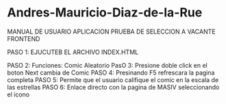 # Andres-Mauricio-Diaz-de-la-Rue
MANUAL DE USUARIO APLICACION PRUEBA DE SELECCION A VACANTE FRONTEND

PASO 1: EJUCUTEB EL ARCHIVO INDEX.HTML

PASO 2: Funciones:  Comic Aleatorio </Li>
PasO 3: Presione doble click en el boton Next cambia de Comic</li>
PASO 4: Presinando F5 refrescara la pagina completa</li>
PASO 5: Permite que el usuario califique el comic en la escala de las estrellas</LI>
PASO 6: Enlace directo con la pagina de MASIV seleccionando el icono</li>
